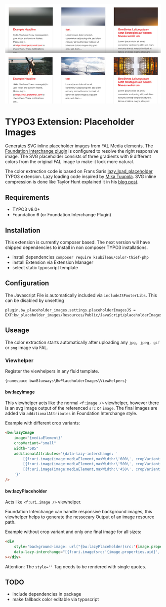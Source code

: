 ![](Documentation/example.jpg)

# TYPO3 Extension: Placeholder Images 

Generates SVG inline placeholder images from FAL Media elements. The [Foundation Interchange plugin](https://foundation.zurb.com/sites/docs/interchange.html) is configured to resolve the right responsive image. The SVG placeholder consists of three gradients with 9 different colors from the original FAL image to make it look more natural.

The color extrection code is based on Frans Saris [lazy_load_placeholder](https://github.com/fsaris/lazy_load_placeholder) TYPO3 extension.
Lazy loading code inspired by [Mika Tuupola](https://appelsiini.net/projects/lazyload/). SVG inline compression is done like Taylor Hunt explained it in his [blog post](https://codepen.io/tigt/post/optimizing-svgs-in-data-uris).

## Requirements

- TYPO3 v8.0+
- Foundation 6 (or Foundation.Interchange Plugin)


## Installation

This extension is currently composer based. The next version will have shipped dependencies to install in non composer TYPO3 installations.

- install dependencies ```composer require ksubileau/color-thief-php```
- install Extension via Extension Manager
- select static typoscript template

## Configuration

The Javascript File is automatically included via ```includeJSFooterLibs```. This can be disabled by unsetting 

```
plugin.bw_placeholder_images.settings.placeholderImagesJS = EXT:bw_placeholder_images/Resources/Public/JavaScript/placeholderImages.js
```

## Useage

The color extraction starts automatically after uploading any ```jpg, jpeg, gif``` or ```png``` image via FAL.

### Viewhelper

Register the viewhelpers in any fluid template.

```
{namespace bw=Blueways\BwPlaceholderImages\ViewHelpers}
```
#### bw:lazyImage

This viewhelper acts like the normal ```<f:image />``` viewhelper, however there is an svg image output of the referenced ```src``` or ```image```. The final images are added via ```additionalAttributes``` in Foundation Interchange style. 

Example with different crop variants:

```html
<bw:lazyImage 
	image="{mediaElement}" 
	cropVariant="small" 
	width="585" 
	additionalAttributes="{data-lazy-interchange: '
		[{f:uri.image(image:mediaElement,maxWidth:\'600\', cropVariant:\'small\')}, small], 
		[{f:uri.image(image:mediaElement,maxWidth:\'500\', cropVariant:\'medium\')}, medium], 
		[{f:uri.image(image:mediaElement,maxWidth:\'450\', cropVariant:\'large\')}, large]
	'}" 
/>
``` 

#### bw:lazyPlaceholder

Acts like ```<f:uri.image />``` viewhelper. 

Foundation Interchange can handle responsive background images, this viewhelper helps to generate the nessecary Output of an image resource path.

Example without crop variant and only one final image for all sizes:

```html
<div 
	style='background-image: url("{bw:lazyPlaceholder(src:'{image.properties.uid}')}");' 
	data-lazy-interchange="[{f:uri.image(src:'{image.properties.uid}', maxWidth:'640')}, small]"
></div>
```	
Attention: The ```style=''``` Tag needs to be rendered with single quotes.


## TODO

* include dependencies in package
* make fallback color editable via typoscript
